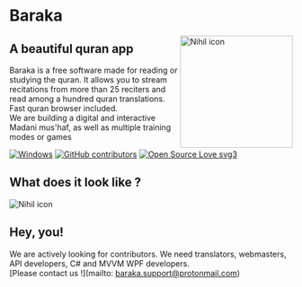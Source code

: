 # Baraka
<img src="https://i.imgur.com/XXR0l4o.png" alt="Nihil icon" align=right width=200px />

## A beautiful quran app
Baraka is a free software made for reading or studying the quran. It allows you to stream recitations from more than 25 reciters and read among a hundred quran translations. Fast quran browser included.<br>
We are building a digital and interactive Madani mus'haf, as well as multiple training modes or games

[![Windows](https://badgen.net/badge/icon/windows?icon=windows&label)](https://microsoft.com/windows/)
[![GitHub contributors](https://img.shields.io/github/contributors/Naereen/badges.svg)](https://GitHub.com/Naereen/badges/graphs/contributors/)
[![Open Source Love svg3](https://badges.frapsoft.com/os/v3/open-source.svg?v=103)](https://github.com/ellerbrock/open-source-badges/)

## What does it look like ?

![Nihil icon](https://i.imgur.com/QF84R4l.png)

## Hey, you!

We are actively looking for contributors. We need translators, webmasters, API developers, C# and MVVM WPF developers.  
[Please contact us !](mailto: baraka.support@protonmail.com)
